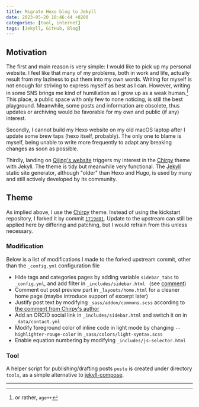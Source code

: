```yaml
---
title: Migrate Hexo blog to Jekyll
date: 2023-05-20 18:46:44 +0200
categories: [tool, internet]
tags: [Jekyll, GitHub, Blog]
---
```


## Motivation

The first and main reason is very simple: I would like to pick up my personal
website. I feel like that many of my problems, both in work and life, actually
result from my laziness to put them into my own words.
Writing for myself is not enough for striving to express myself as best as
I can. However, writing in some SNS brings me kind of humiliation as I grow
up as a weak human.[^1]
This place, a public space with only few to none noticing, is still the best playground.
Meanwhile, some posts and information are obsolete, thus updates or archiving
would be favorable for my own and public (if any) interest.

Secondly, I cannot build my Hexo website on my old macOS laptop after I update
some brew taps (hexo itself, probably). The only one to blame is myself, being
unable to write more frequently to adapt any breaking changes as soon as
possible.

Thirdly, landing on [Qijing's website](http://staff.ustc.edu.cn/~zqj/) triggers my
interest in the [Chirpy](https://github.com/cotes2020/jekyll-theme-chirpy)
theme with Jekyll. The theme is tidy but meanwhile very functional.
The [Jekyll](https://jekyllrb.com/) static site generator, although "older"
than Hexo and Hugo, is used by many and still actively developed by its
community.


## Theme

As implied above, I use the [Chirpy](https://github.com/cotes2020/jekyll-theme-chirpy) theme.
Instead of using the kickstart repository, I forked it by commit
[`1719d81`](https://github.com/cotes2020/jekyll-theme-chirpy/tree/1719d81d00b32b107c35b3903089be84a9b28a6c).
Update to the upstream can still be applied here by differing and patching,
but I would refrain from this unless necessary.

### Modification

Below is a list of modifications I made to the forked upstream commit,
other than the `_config.yml` configuration file

- Hide tags and categories pages by adding variable `sidebar_tabs` to `_config.yml`,
  and add filter in `_includes/sidebar.html ` (see [comment](https://github.com/cotes2020/jekyll-theme-chirpy/issues/651#issuecomment-1230532056))
- Comment out post preview part in `_layouts/home.html` for a cleaner home page
  (maybe introduce support of excerpt later)
- Justify post text by modifying `_sass/addon/commons.scss` according to
  [the comment from Chirpy's author](https://github.com/cotes2020/jekyll-theme-chirpy/issues/172#issuecomment-823987550)
- Add an ORCID social link in `_includes/sidebar.html` and switch it on in `_data/contact.yml`
- Modify foreground color of inline code in light mode by changing `--highlighter-rouge-color` in `_sass/colors/light-syntax.scss`
- Enable equation numbering by modifying `_includes/js-selector.html`

### Tool

A helper script for publishing/drafting posts `postu` is created under directory `tools`,
as a simple alternative to [jekyll-compose](https://github.com/jekyll/jekyll-compose).

---

[^1]: or rather, `age++`

